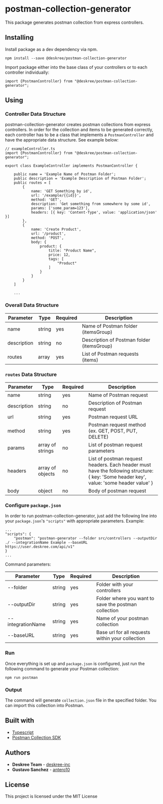 # postman-collection-generator

This package generates postman collection from express controllers.

## Installing

Install package as a dev dependency via npm.

```
npm install --save @deskree/postman-collection-generator
```

Import package either into the base class of your controllers or to each controller individually:

```
import {PostmanController} from "@deskree/postman-collection-generator";
```

## Using

### Controller Data Structure

postman-collection-generator creates postman collections from express controllers. In order for the collection and items to be generated correctly, each controller has to be a class that implements a `PostmanController` and have the appropriate data structure. See example below:

```
// exampleController.ts
import {PostmanController} from "@deskree/postman-collection-generator";

export class ExampleController implements PostmanController {

    public name = 'Example Name of Postman Folder';
    public description = 'Example Description of Postman Folder';
    public routes = [
        {
            name: 'GET Something by id',
            url: '/example/{{id}}',
            method: 'GET',
            description: 'Get something from somewhere by some id',
            params: ['some_param=123'],
            headers: [{ key: 'Content-Type', value: 'application/json' }]
        },
        {
            name: 'Create Product',
            url: '/product',
            method: 'POST',
            body: {
                product: {
                    title: "Product Name",
                    price: 12,
                    tags: [
                        "Product"
                    ]
                }
            }
        }
    ]

    ...
```

### Overall Data Structure

| Parameter   | Type   | Required | Description                                |
|-------------|--------|----------|--------------------------------------------|
| name        | string | yes      | Name of Postman folder (itemsGroup)        |
| description | string | no       | Description of Postman folder (itemsGroup) |
| routes      | array  | yes      | List of Postman requests (items)           |


### `routes` Data Structure


| Parameter   | Type             | Required | Description                                                                                                                            |
|-------------|------------------|----------|----------------------------------------------------------------------------------------------------------------------------------------|
| name        | string           | yes      | Name of Postman request                                                                                                                |
| description | string           | no       | Description of Postman request                                                                                                         |
| url         | string           | yes      | Postman request URL                                                                                                                    |
| method      | string           | yes      | Postman request method (ex. GET, POST, PUT, DELETE)                                                                                    |
| params      | array of strings | no       | List of postman request parameters                                                                                                     |
| headers     | array of objects | no       | List of postman request headers. Each header must have the following structure: { key: 'Some header key', value: 'some header value' } |
| body        | object           | no       | Body of postman request                                                                                                                |

### Configure `package.json`

In order to run postman-collection-generator, just add the following line into your `package.json`'s `"scripts"` with appropriate parameters. Example:

```
...
"scripts": {
    "postman": "postman-generator --folder src/controllers --outputDir ./ --integrationName Example --baseURL https://user.deskree.com/api/v1"
}
...
```

Command parameters:

| Parameter         | Type   | Required | Description                                          |
|-------------------|--------|----------|------------------------------------------------------|
| --folder          | string | yes      | Folder with your controllers                         |
| --outputDir       | string | yes      | Folder where you want to save the postman collection |
| --integrationName | string | yes      | Name of your postman collection                      |
| --baseURL         | string | yes      | Base url for all requests within your collection     |

### Run

Once everything is set up and `package.json` is configured, just run the following command to generate your Postman collection:

```
npm run postman
```

### Output

The command will generate `collection.json` file in the specified folder. You can import this collection into Postman.

## Built with

* [Typescript](https://www.typescriptlang.org/)
* [Postman Collection SDK](https://www.postmanlabs.com/postman-collection/)

## Authors

* **Deskree Team** - [deskree-inc](https://github.com/deskree-inc)
* **Gustavo Sanchez** - [antero10](https://github.com/antero10)

## License

This project is licensed under the MIT License
